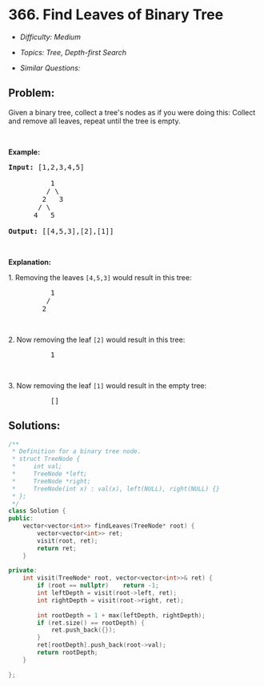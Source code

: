 # 366. Find Leaves of Binary Tree

* *Difficulty: Medium*

* *Topics: Tree, Depth-first Search*

* *Similar Questions:*

## Problem:

<p>Given a binary tree, collect a tree&#39;s nodes as if you were doing this: Collect and remove all leaves, repeat until the tree is empty.</p>

<p>&nbsp;</p>

<p><strong>Example:</strong></p>

<pre>
<strong>Input: </strong><span id="example-input-1-1">[1,2,3,4,5]
&nbsp; 
&nbsp;         </span>1
         / \
        2   3
       / \     
      4   5    

<strong>Output: </strong><span id="example-output-1">[[4,5,3],[2],[1]]</span>
</pre>

<p>&nbsp;</p>

<p><strong>Explanation:</strong></p>

<p>1. Removing the leaves <code>[4,5,3]</code> would result in this tree:</p>

<pre>
          1
         / 
        2          
</pre>

<p>&nbsp;</p>

<p>2. Now removing the leaf <code>[2]</code> would result in this tree:</p>

<pre>
          1          
</pre>

<p>&nbsp;</p>

<p>3. Now removing the leaf <code>[1]</code> would result in the empty tree:</p>

<pre>
          []         
</pre>
## Solutions:

```c++
/**
 * Definition for a binary tree node.
 * struct TreeNode {
 *     int val;
 *     TreeNode *left;
 *     TreeNode *right;
 *     TreeNode(int x) : val(x), left(NULL), right(NULL) {}
 * };
 */
class Solution {
public:
    vector<vector<int>> findLeaves(TreeNode* root) {
        vector<vector<int>> ret;
        visit(root, ret);
        return ret;
    }
    
private:
    int visit(TreeNode* root, vector<vector<int>>& ret) {
        if (root == nullptr)    return -1;
        int leftDepth = visit(root->left, ret);
        int rightDepth = visit(root->right, ret);
        
        int rootDepth = 1 + max(leftDepth, rightDepth);
        if (ret.size() == rootDepth) {
            ret.push_back({});
        }
        ret[rootDepth].push_back(root->val);
        return rootDepth;
    }
    
};
```
